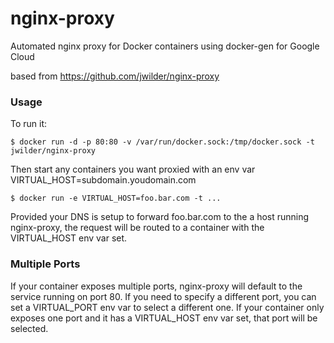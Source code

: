 nginx-proxy
===========

Automated nginx proxy for Docker containers using docker-gen for Google Cloud

based from https://github.com/jwilder/nginx-proxy

### Usage

To run it:

    $ docker run -d -p 80:80 -v /var/run/docker.sock:/tmp/docker.sock -t jwilder/nginx-proxy

Then start any containers you want proxied with an env var VIRTUAL_HOST=subdomain.youdomain.com

    $ docker run -e VIRTUAL_HOST=foo.bar.com -t ...

Provided your DNS is setup to forward foo.bar.com to the a host running nginx-proxy, the request will be routed to a container with the VIRTUAL_HOST env var set.

### Multiple Ports

If your container exposes multiple ports, nginx-proxy will default to the service running on port 80.  If you need to specify a different port, you can set a VIRTUAL_PORT env var to select a different one.  If your container only exposes one port and it has a VIRTUAL_HOST env var set, that port will be selected.
